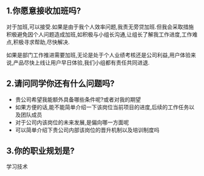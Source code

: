 ## 1.你愿意接收加班吗?

对于加班,可以接受.如果是由于我个人效率问题,我责无旁贷加班.但我会采取措施积极避免因个人问题造成加班,如积极与小组长沟通,让组长了解我工作进度,工作难点,积极寻求帮助,尽快解决.

如果是部门工作推进需要加班,无论是处于个人业绩考核还是公司利益,用户体验来说,产品尽快上线让用户早日体验,我们小组都有责任共同进退.

## 2.请问同学你还有什么问题吗?

+ 贵公司希望我能额外具备哪些条件呢?或者对我的期望
+ 如果方便的话,能不能简单介绍一下该岗位当前项目的进度,后续的工作任务以及团队成员
+ 对于公司内该岗位的未来发展,是偏向哪一方面呢
+ 可以简单介绍下贵公司内部该岗位的晋升机制以及培训制度吗

## 3.你的职业规划是?

学习技术